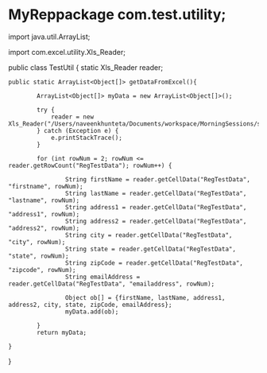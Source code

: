 # MyReppackage com.test.utility;

import java.util.ArrayList;

import com.excel.utility.Xls_Reader;

public class TestUtil {
	static Xls_Reader reader;
	
	
	public static ArrayList<Object[]> getDataFromExcel(){

			ArrayList<Object[]> myData = new ArrayList<Object[]>();
			
			try {
				reader = new Xls_Reader("/Users/naveenkhunteta/Documents/workspace/MorningSessions/src/com/testdata/HalfEbayTestData.xlsx");
			} catch (Exception e) {
				e.printStackTrace();
			}
			
			for (int rowNum = 2; rowNum <= reader.getRowCount("RegTestData"); rowNum++) {
				
					String firstName = reader.getCellData("RegTestData", "firstname", rowNum);
					String lastName = reader.getCellData("RegTestData", "lastname", rowNum);
					String address1 = reader.getCellData("RegTestData", "address1", rowNum);
					String address2 = reader.getCellData("RegTestData", "address2", rowNum);
					String city = reader.getCellData("RegTestData", "city", rowNum);
					String state = reader.getCellData("RegTestData", "state", rowNum);
					String zipCode = reader.getCellData("RegTestData", "zipcode", rowNum);
					String emailAddress = reader.getCellData("RegTestData", "emailaddress", rowNum);

					Object ob[] = {firstName, lastName, address1, address2, city, state, zipCode, emailAddress};
					myData.add(ob);
					
			}
			return myData;
		
	}
	
	
	
	

}
